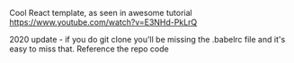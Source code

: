 Cool React template, as seen in awesome tutorial https://www.youtube.com/watch?v=E3NHd-PkLrQ

2020 update - if you do git clone you'll be missing the .babelrc file and it's easy to miss that. Reference the repo code
